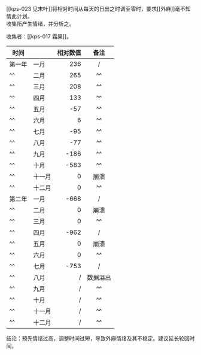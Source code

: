 [[kps-023 见末叶]]将相对时间从每天的日出之时调至零时，要求[[外麻]]毫不知情此计划。  
收集所产生情绪，并分析之。

收集者：[[kps-017 霜果]]。

时间  || 相对数值 | 备注 |
--- |---| ---: | :---: |
第一年 | 一月  | 236 | /
^^ | 二月  | 265 | ^^
^^ | 三月  | 208 |^^
^^ | 四月  | 133 |^^
^^ | 五月  | \-57 |^^
^^ | 六月  | 6   |^^
^^ | 七月  | \-95 |^^
^^ | 八月  | \-77 |^^
^^ | 九月  | \-186 |^^
^^ | 十月  | \-583 |^^
^^ | 十一月 | 0   | 崩溃  
^^ | 十二月 | 0   | ^^ 
第二年 | 一月  | \-668 |/
^^| 二月  | 0   | 崩溃  
^^| 三月  | 0   | ^^ 
^^| 四月  | \-962 |/
^^| 五月  | 0   | 崩溃  
^^| 六月  | 0   | ^^ 
^^| 七月  | \-753 |/
^^| 八月  | /   | 数据溢出 
^^| 九月  | /   |^^ 
^^| 十月  | /   |^^
^^| 十一月 | /   |^^
^^| 十二月 | /   |^^

结论：预先情绪过高，调整时间过短，导致外麻情绪及其不稳定。建议延长轮回时间。